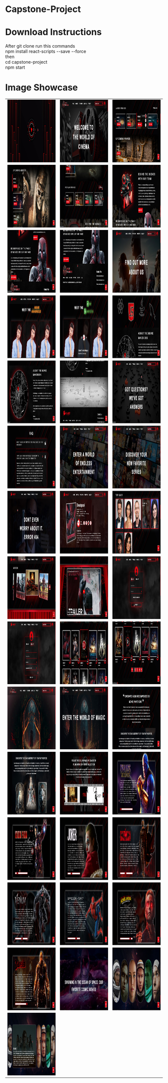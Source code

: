 # Capstone-Project

# Download Instructions

After git clone run this commands \
npm install react-scripts --save --force \
then \
cd capstone-project \
npm start

# Image Showcase

<table>
  <tr>
    <td><img src="capstone-project/src/assets/images/ShowCaseImages/Screenshot_1.jpg" width=350 height=200></td>
    <td><img src="capstone-project/src/assets/images/ShowCaseImages/Screenshot_2.jpg" width=350 height=200></td>
    <td><img src="capstone-project/src/assets/images/ShowCaseImages/Screenshot_3.jpg" width=350 height=200></td>
  </tr>
  <tr>
    <td><img src="capstone-project/src/assets/images/ShowCaseImages/Screenshot_4.jpg" width=350 height=200></td>
    <td><img src="capstone-project/src/assets/images/ShowCaseImages/Screenshot_5.jpg" width=350 height=200></td>
    <td><img src="capstone-project/src/assets/images/ShowCaseImages/Screenshot_6.jpg" width=350 height=200></td>
  </tr>
  <tr>
    <td><img src="capstone-project/src/assets/images/ShowCaseImages/Screenshot_7.jpg" width=350 height=200></td>
    <td><img src="capstone-project/src/assets/images/ShowCaseImages/Screenshot_8.jpg" width=350 height=200></td>
    <td><img src="capstone-project/src/assets/images/ShowCaseImages/Screenshot_9.jpg" width=350 height=200></td>
  </tr>
  <tr>
    <td><img src="capstone-project/src/assets/images/ShowCaseImages/Screenshot_10.jpg" width=350 height=200></td>
    <td><img src="capstone-project/src/assets/images/ShowCaseImages/Screenshot_11.jpg" width=350 height=200></td>
    <td><img src="capstone-project/src/assets/images/ShowCaseImages/Screenshot_12.jpg" width=350 height=200></td>
  </tr>
  <tr>
    <td><img src="capstone-project/src/assets/images/ShowCaseImages/Screenshot_13.jpg" width=350 height=200></td>
    <td><img src="capstone-project/src/assets/images/ShowCaseImages/Screenshot_14.jpg" width=350 height=200></td>
    <td><img src="capstone-project/src/assets/images/ShowCaseImages/Screenshot_15.jpg" width=350 height=200></td>
  </tr><tr>
    <td><img src="capstone-project/src/assets/images/ShowCaseImages/Screenshot_16.jpg" width=350 height=200></td>
    <td><img src="capstone-project/src/assets/images/ShowCaseImages/Screenshot_17.jpg" width=350 height=200></td>
    <td><img src="capstone-project/src/assets/images/ShowCaseImages/Screenshot_18.jpg" width=350 height=200></td>
  </tr>
  <tr>
    <td><img src="capstone-project/src/assets/images/ShowCaseImages/Screenshot_19.jpg" width=350 height=200></td>
    <td><img src="capstone-project/src/assets/images/ShowCaseImages/Screenshot_20.jpg" width=350 height=200></td>
    <td><img src="capstone-project/src/assets/images/ShowCaseImages/Screenshot_21.jpg" width=350 height=200></td>
  </tr><tr>
    <td><img src="capstone-project/src/assets/images/ShowCaseImages/Screenshot_22.jpg" width=350 height=200></td>
    <td><img src="capstone-project/src/assets/images/ShowCaseImages/Screenshot_23.jpg" width=350 height=200></td>
    <td><img src="capstone-project/src/assets/images/ShowCaseImages/Screenshot_24.jpg" width=350 height=200></td>
  </tr>
  <tr>
    <td><img src="capstone-project/src/assets/images/ShowCaseImages/Screenshot_25.jpg" width=350 height=200></td>
    <td><img src="capstone-project/src/assets/images/ShowCaseImages/Screenshot_26.jpg" width=350 height=200></td>
    <td><img src="capstone-project/src/assets/images/ShowCaseImages/Screenshot_27.jpg" width=350 height=200></td>
  </tr>
  <tr>
    <td><img src="capstone-project/src/assets/images/ShowCaseImages/Screenshot_28.jpg" width=350 height=200></td>
    <td><img src="capstone-project/src/assets/images/ShowCaseImages/Screenshot_29.jpg" width=350 height=200></td>
    <td><img src="capstone-project/src/assets/images/ShowCaseImages/Screenshot_30.jpg" width=350 height=200></td>
  </tr>
  <tr>
    <td><img src="capstone-project/src/assets/images/ShowCaseImages/Screenshot_31.jpg" width=350 height=200></td>
    <td><img src="capstone-project/src/assets/images/ShowCaseImages/Screenshot_32.jpg" width=350 height=200></td>
    <td><img src="capstone-project/src/assets/images/ShowCaseImages/Screenshot_33.jpg" width=350 height=200></td>
  </tr>
  <tr>
    <td><img src="capstone-project/src/assets/images/ShowCaseImages/Screenshot_34.jpg" width=350 height=200></td>
    <td><img src="capstone-project/src/assets/images/ShowCaseImages/Screenshot_35.jpg" width=350 height=200></td>
    <td><img src="capstone-project/src/assets/images/ShowCaseImages/Screenshot_36.jpg" width=350 height=200></td>
  </tr>
  <tr>
    <td><img src="capstone-project/src/assets/images/ShowCaseImages/Screenshot_37.jpg" width=350 height=200></td>
    <td><img src="capstone-project/src/assets/images/ShowCaseImages/Screenshot_38.jpg" width=350 height=200></td>
    <td><img src="capstone-project/src/assets/images/ShowCaseImages/Screenshot_39.jpg" width=350 height=200></td>
  </tr>
  <tr>
    <td><img src="capstone-project/src/assets/images/ShowCaseImages/Screenshot_40.jpg" width=350 height=200></td>
    <td><img src="capstone-project/src/assets/images/ShowCaseImages/Screenshot_41.jpg" width=350 height=200></td>
    <td><img src="capstone-project/src/assets/images/ShowCaseImages/Screenshot_42.jpg" width=350 height=200></td>
  </tr>
  <tr>
    <td><img src="capstone-project/src/assets/images/ShowCaseImages/Screenshot_43.jpg" width=350 height=200></td>
  </tr>
 </table>